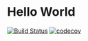 # Hello World 
[![Build Status](https://www.travis-ci.com/Anwita-D/Helloworld.svg?branch=main)](https://www.travis-ci.com/Anwita-D/Helloworld)
[![codecov](https://codecov.io/gh/Anwita-D/Helloworld/branch/main/graph/badge.svg?token=2ZY9JSF6VE)](https://codecov.io/gh/Anwita-D/Helloworld)
